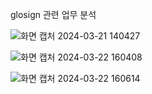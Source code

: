 glosign 관련 업무 분석

![화면 캡처 2024-03-21 140427](https://github.com/Dong-Hyeok-Ing/job_analyze/assets/77386580/39327c12-7e0e-4a7f-babf-2cc48f8d67ed)

![화면 캡처 2024-03-22 160408](https://github.com/Dong-Hyeok-Ing/job_analyze/assets/77386580/56f236e7-e66e-45b1-8731-e30dd51f7b09)

![화면 캡처 2024-03-22 160614](https://github.com/Dong-Hyeok-Ing/job_analyze/assets/77386580/b3c216d3-39e5-40d0-9e84-b42e76c93245)
